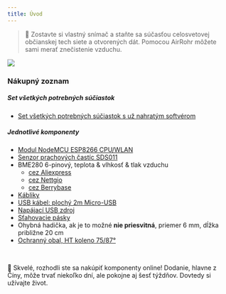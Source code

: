 ```yaml
---
title: Úvod
---
```

> 🚧 Zostavte si vlastný snímač a staňte sa súčasťou celosvetovej občianskej tech siete a otvorených dát. Pomocou AirRohr môžete sami merať znečistenie vzduchu.


<img src="../docs/airrohr/particulate-matter-air-quality-sensor-kit.jpeg" loading="lazy"/>

### Nákupný zoznam
##### Set všetkých potrebných súčiastok
* [Set všetkých potrebných súčiastok s už nahratým softvérom](https://nettigo.eu/products/luftdaten-org-pl-kit-sds011-bme280)

##### Jednotlivé komponenty
* [Modul NodeMCU ESP8266 CPU/WLAN](https://www.aliexpress.com/wholesale?groupsort=1&SortType=price_asc&SearchText=nodemcu+v3+esp8266+ch340)
* [Senzor prachových častíc SDS011](http://www.aliexpress.com/wholesale?groupsort=1&SortType=price_asc&SearchText=sds011)
* BME280 6-pinový, teplota & vlhkosť & tlak vzduchu
  - [cez Aliexpress](https://www.aliexpress.com/wholesale?catId=0&initiative_id=SB_20200308040440&SearchText=bme280+-5V+%2B3.3V)
  - [cez Nettgio](https://nettigo.eu/products/module-pressure-humidity-and-temperature-sensor-bosch-bme280)
  - [cez Berrybase](https://www.berrybase.de/sensoren-module/feuchtigkeit/gy-bme280-breakout-board-3in1-sensor-f-252-r-temperatur-luftfeuchtigkeit-und-luftdruck?c=92)
* [Kábliky](http://www.aliexpress.com/wholesale?groupsort=1&SortType=price_asc&SearchText=Dupont+cable+20cm+female-female)
* [USB kábel: plochý 2m Micro-USB](https://www.aliexpress.com/wholesale?catId=0&initiative_id=SB_20200308040708&SearchText=micro+usb+flat+cable+2m)
* [Napájací USB zdroj](https://www.aliexpress.com/wholesale?catId=0&initiative_id=SB_20200308040834&SearchText=single+micro+usb+eu+power+supply)
* [Sťahovacie pásky](https://www.aliexpress.com/wholesale?catId=0&initiative_id=SB_20200308040852&SearchText=cable+straps)
* Ohybná hadička, ak je to možné **nie priesvitná**, priemer 6 mm, dĺžka približne 20 cm
* [Ochranný obal, HT koleno 75/87°](https://www.heureka.sk/?h%5Bfraze%5D=HT+koleno+75%2F87°)


<br>

🙌 Skvelé, rozhodli ste sa nakúpiť komponenty online!
Dodanie, hlavne z Číny, môže trvať niekoľko dní, ale pokojne aj šesť týždňov.
Dovtedy si užívajte život.
